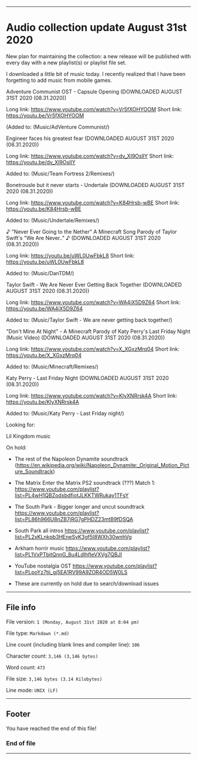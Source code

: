 
***

# Audio collection update August 31st 2020

New plan for maintaining the collection: a new release will be published with every day with a new playlist(s) or playlist file set.

I downloaded a little bit of music today. I recently realized that I have been forgetting to add music from mobile games.

Adventure Communist OST - Capsule Opening (DOWNLOADED AUGUST 31ST 2020 (08.31.2020))

Long link: https://www.youtube.com/watch?v=Vr5fXOHYOOM
Short link: https://youtu.be/Vr5fXOHYOOM

(Added to: (Music/AdVenture Communist/)

Engineer faces his greatest fear (DOWNLOADED AUGUST 31ST 2020 (08.31.2020))

Long link: https://www.youtube.com/watch?v=dv_XI9OslIY
Short link: https://youtu.be/dv_XI9OslIY

Added to: (Music/Team Fortress 2/Remixes/)

Bonetrousle but it never starts - Undertale (DOWNLOADED AUGUST 31ST 2020 (08.31.2020))

Long link: https://www.youtube.com/watch?v=K84Hrsb-wBE
Short link: https://youtu.be/K84Hrsb-wBE

Added to: (Music/Undertale/Remixes/)

♪ "Never Ever Going to the Nether" A Minecraft Song Parody of Taylor Swift's "We Are Never.." ♪ (DOWNLOADED AUGUST 31ST 2020 (08.31.2020))

Long link: https://youtu.be/uWL0UwFbkL8
Short link: https://youtu.be/uWL0UwFbkL8

Added to: (Music/DanTDM/)

Taylor Swift - We Are Never Ever Getting Back Together (DOWNLOADED AUGUST 31ST 2020 (08.31.2020))

Long link: https://www.youtube.com/watch?v=WA4iX5D9Z64
Short link: https://youtu.be/WA4iX5D9Z64

Added to: (Music/Taylor Swift - We are never getting back together/)

"Don't Mine At Night" - A Minecraft Parody of Katy Perry's Last Friday Night (Music Video) (DOWNLOADED AUGUST 31ST 2020 (08.31.2020))

Long link: https://www.youtube.com/watch?v=X_XGxzMrq04
Short link: https://youtu.be/X_XGxzMrq04

Added to: (Music/Minecraft/Remixes/)

Katy Perry - Last Friday Night (DOWNLOADED AUGUST 31ST 2020 (08.31.2020))

Long link: https://www.youtube.com/watch?v=KlyXNRrsk4A
Short link: https://youtu.be/KlyXNRrsk4A

Added to: (Music/Katy Perry - Last Friday night/)

Looking for:

Lil Kingdom music

On hold:

* The rest of the Napoleon Dynamite soundtrack (https://en.wikipedia.org/wiki/Napoleon_Dynamite:_Original_Motion_Picture_Soundtrack)

* The Matrix Enter the Matrix PS2 soundtrack (???) Match 1: https://www.youtube.com/playlist?list=PL4wH1QBZodxbdfiotJLKKTWRukay1TFsY

* The South Park - Bigger longer and uncut soundtrack https://www.youtube.com/playlist?list=PL86h966U8nZB7jRG7gPHDZ23mtB9fDSQA

* South Park all intros https://www.youtube.com/playlist?list=PL2xKLnkpb3HEneSyK3gf5I8WXh30wnhVg

* Arkham horrir music https://www.youtube.com/playlist?list=PL1VxPTbitQnnG_8u4LdIhfleVXVg7QBJI

* YouTube nostalgia OST https://www.youtube.com/playlist?list=PLpoYz7tii_gj5EA1RV99A9ZOR4OD5W0LS

* These are currently on hold due to search/download issues

***

## File info

File version: `1 (Monday, August 31st 2020 at 8:04 pm)`

File type: `Markdown (*.md)`

Line count (including blank lines and compiler line): `106`

Character count: `3,146 (3,146 bytes)`

Word count: `473`

File size: `3,146 bytes (3.14 Kilobytes)`

Line mode: `UNIX (LF)`

***

## Footer

You have reached the end of this file!

### End of file

***
